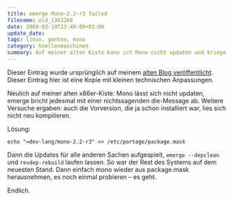 ```yaml
---
title: emerge Mono-2.2-r3 failed
filename: old_1363260
date: 2009-03-19T12:48:00+01:00
update_date:
tags: linux, gentoo, mono
category: hoellenmaschinen
summary: Auf meiner alten Kiste kann ich Mono nicht updaten und kriege eine nicht hilfreiche Fehlermeldung. Ich habe aber eine Lösung gefunden.
---
```

Dieser Eintrag wurde ursprünglich auf meinem [alten Blog veröffentlicht](https://stu.blogger.de/stories/1363260/). Dieser Eintrag hier ist eine Kopie mit kleinen technischen Anpassungen.

Neulich auf meiner alten x86er-Kiste: Mono lässt sich nicht updaten, emerge bricht jedesmal mit einer nichtssagenden die-Message ab.
Weitere Versuche ergaben: auch die Vorversion, die ja schon installiert war, lies sich nicht neu kompilieren.

Lösung:

    echo "=dev-lang/mono-2.2-r3" >> /etc/portage/package.mask

Dann die Updates für alle anderen Sachen aufgespielt, `emerge --depclean` und `revdep-rebuild` laufen lassen. So war der Rest des Systems auf dem neuesten Stand.
Dann einfach mono wieder aus package.mask herausnehmen, es noch einmal probieren – es geht.

Endlich.
